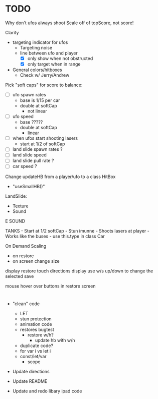 # TODO

Why don't ufos always shoot
Scale off of topScore, not score!


Clarity
- targeting indicator for ufos
    - Targeting noise
    - line between ufo and player
        - [X] only show when not obstructed
        - [X] only target when in range
- General colors/hitboxes
    - Check w/ Jerry/Andrew

Pick "soft caps" for score to balance:
- [ ] ufo spawn rates
    - base is 1/15 per car
    - double at softCap
        - not linear
- [ ] ufo speed
    - base ?????
    - double at softCap
        - linear
- [ ] when ufos start shooting lasers
    - start at 1/2 of softCap
- [ ] land slide spawn rates ?
- [ ] land slide speed
- [ ] land slide pull rate ?
- [ ] car speed ?

Change updateHB from a player/ufo to a class HitBox
- "useSmallHB()"

LandSlide:
- Texture
- Sound

E SOUND

TANKS
    - Start at 1/2 softCap
    - Stun imunne
    - Shoots lasers at player
    - Works like the buses
        - use this.type in class Car

On Demand Scaling
- on restore
- on screen change size

display restore touch directions
display use w/s up/down to change the selected save

mouse hover over buttons in restore screen

# 

- "clean" code
    - LET
    - stun protection
    - animation code
    - restores bugtest
        - restore w/h?
            - update hb with w/h
    - duplicate code?
    - for var i vs let i
    - const/let/var
        - scope

- Update directions
- Update README

- Update and redo libary ipad code